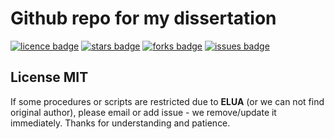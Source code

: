 # Github repo for my dissertation
[![licence badge]][licence]
[![stars badge]][stars]
[![forks badge]][forks]
[![issues badge]][issues]

[licence badge]:https://img.shields.io/badge/license-MIT-blue.svg
[stars badge]:https://img.shields.io/github/stars/dreambleacher/disser.svg
[forks badge]:https://img.shields.io/github/forks/dreambleacher/disser.svg
[issues badge]:https://img.shields.io/github/issues/dreambleacher/disser.svg

[licence]:https://github.com/dreambleacher/disser/blob/master/LICENSE.md
[stars]:https://github.com/dreambleacher/disser/stargazers
[forks]:https://github.com/dreambleacher/disser/network
[issues]:https://github.com/dreambleacher/disser/issues


## License MIT

If some procedures or scripts are restricted due to **ELUA** (or we can not find original author), please email or add issue - we remove/update it immediately.
Thanks for understanding and patience.
